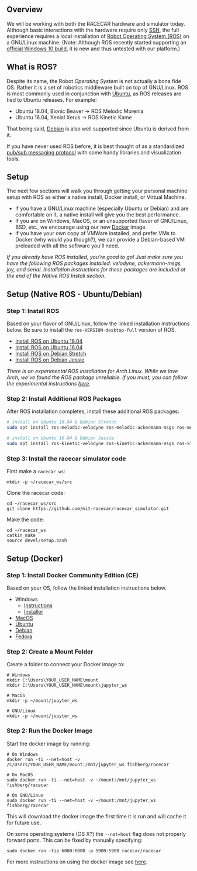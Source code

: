 ## Overview
We will be working with both the RACECAR hardware and simulator today. Although basic interactions with the hardware require only
[SSH](https://en.wikipedia.org/wiki/Secure_Shell), the full experience
requires a local installation of
[Robot Operating System (ROS)](http://www.ros.org/) on a GNU/Linux machine.
(Note: Although ROS recently started supporting an
[official Windows 10 build](https://wiki.ros.org/Installation/Windows),
it is new and thus untested with our platform.)

## What is ROS?
Despite its name, the Robot _Operating System_ is not actually a bona fide OS. Rather it is a set of robotics middleware built on top of GNU/Linux. ROS is most commonly used in conjunction with
[Ubuntu](https://www.ubuntu.com/), as ROS releases are tied to Ubuntu releases.
For example:
- Ubuntu 18.04, Bionic Beaver → ROS Melodic Morenia
- Ubuntu 16.04, Xenial Xerus → ROS Kinetic Kame

That being said, [Debian](https://www.debian.org/) is also well supported since Ubuntu is derived from it.

If you have never used ROS before, it is best thought of as a standardized
[pub/sub messaging protocol](https://en.wikipedia.org/wiki/Publish%E2%80%93subscribe_pattern)
with some handy libraries and visualization tools.

## Setup
The next few sections will walk you through getting your personal machine setup with ROS as either a native install, Docker install, or Virtual Machine.
* If you have a GNU/Linux machine (especially Ubuntu or Debian) and are
comfortable on it, a native install will give you the best performance.
* If you are on Windows, MacOS, or an unsupported flavor of GNU/Linux, BSD,
etc., we encourage using our new [Docker](https://www.docker.com/) image.
* If you have your own copy of VMWare installed, and prefer VMs to Docker
(why would you though?), we can provide a Debian-based VM preloaded with all the software you'll need.

_If you already have ROS installed, you're good to go! Just make sure you have
the following ROS packages installed: velodyne, ackermann-msgs, joy, and serial.
Installation instructions for these packages are included at the end of the
Native ROS Install section._

## Setup (Native ROS - Ubuntu/Debian)
### Step 1: Install ROS
Based on your flavor of GNU/Linux, follow the linked installation instructions below. Be sure to install the `ros-VERSION-desktop-full` version of ROS.
* [Install ROS on Ubuntu 18.04](https://wiki.ros.org/melodic/Installation/Ubuntu)
* [Install ROS on Ubuntu 16.04](https://wiki.ros.org/kinetic/Installation/Ubuntu)
* [Install ROS on Debian Stretch](https://wiki.ros.org/melodic/Installation/Debian)
* [Install ROS on Debian Jessie](https://wiki.ros.org/kinetic/Installation/Debian)

_There is an experimental ROS installation for Arch Linux. While we love Arch,
we've found the ROS package unreliable. If you must, you can
follow the experimental instructions [here](https://wiki.ros.org/melodic/Installation/ArchLinux)._


### Step 2: Install Additional ROS Packages
After ROS installation completes, install these additional ROS packages:
```sh
# install on Ubuntu 18.04 & Debian Stretch
sudo apt install ros-melodic-velodyne ros-melodic-ackermann-msgs ros-melodic-joy ros-melodic-serial

# install on Ubuntu 16.04 & Debian Jessie
sudo apt install ros-kinetic-velodyne ros-kinetic-ackermann-msgs ros-kinetic-joy ros-kinetic-serial
```

### Step 3: Install the racecar simulator code

First make a `racecar_ws`:

    mkdir -p ~/racecar_ws/src

Clone the racecar code:

    cd ~/racecar_ws/src
    git clone https://github.com/mit-racecar/racecar_simulator.git

Make the code:

    cd ~/racecar_ws
    catkin_make
    source devel/setup.bash

## Setup (Docker)
### Step 1: Install Docker Community Edition (CE)
Based on your OS, follow the linked installation instructions below.
* Windows
    * [Instructions](https://docs.docker.com/docker-for-windows/install/)
    * [Installer](https://download.docker.com/win/stable/Docker%20for%20Windows%20Installer.exe)
* [MacOS](https://docs.docker.com/docker-for-mac/install/)
* [Ubuntu](https://docs.docker.com/install/linux/docker-ce/ubuntu/)
* [Debian](https://docs.docker.com/install/linux/docker-ce/debian/)
* [Fedora](https://docs.docker.com/install/linux/docker-ce/fedora/)

### Step 2: Create a Mount Folder
Create a folder to connect your Docker image to:

    # Windows
    mkdir C:\Users\YOUR_USER_NAME\mount
    mkdir C:\Users\YOUR_USER_NAME\mount\jupyter_ws

    # MacOS
    mkdir -p ~/mount/jupyter_ws

    # GNU/Linux
    mkdir -p ~/mount/jupyter_ws

### Step 2: Run the Docker Image

Start the docker image by running:

    # On Windows
    docker run -ti --net=host -v /C/Users/YOUR_USER_NAME/mount:/mnt/jupyter_ws fishberg/racecar

    # On MacOS
    sudo docker run -ti --net=host -v ~/mount:/mnt/jupyter_ws fishberg/racecar

    # On GNU/Linux
    sudo docker run -ti --net=host -v ~/mount:/mnt/jupyter_ws fishberg/racecar

This will download the docker image the first time it is run and will cache it for future use.

On some operating systems (OS X?) the `--net=host` flag does not properly forward ports. This can be fixed by manually specifying:

    sudo docker run -tip 6080:6080 -p 5900:5900 racecar/racecar

For more instructions on using the docker image see [here](https://github.com/mit-racecar/racecar_docker/blob/master/README.md).
